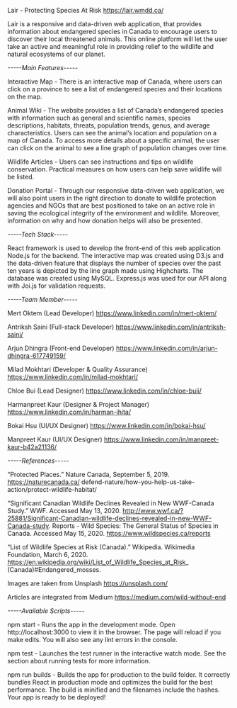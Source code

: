 Lair - Protecting Species At Risk
https://lair.wmdd.ca/

Lair is a responsive and data-driven web application, that provides information about endangered species in Canada to encourage users to discover their local threatened animals. This online platform will let the user take an active and meaningful role in providing relief to the wildlife and natural ecosystems of our planet.

*-----Main Features-----*

Interactive Map - There is an interactive map of Canada, where users can click on a province to see a list of endangered species and their locations on the map. 

Animal Wiki - The website provides a list of Canada’s endangered species with information such as general and scientific names, species descriptions, habitats, threats, population trends, genus, and average characteristics. Users can see the animal’s location and population on a map of Canada. To access more details about a specific animal, the user can click on the animal to see a line graph of population changes over time. 

Wildlife Articles - Users can see instructions and tips on wildlife conservation. Practical measures on how users can help save wildlife will be listed. 

Donation Portal - Through our responsive data-driven web application, we will also point users in the right direction to donate to wildlife protection agencies and NGOs that are best positioned to take on an active role in saving the ecological integrity of the environment and wildlife. Moreover, information on why and how donation helps will also be presented. 

*-----Tech Stack-----*

React framework is used to develop the front-end of this web application Node.js for the backend. The interactive map was created using D3.js and the data-driven feature that displays the number of species over the past ten years is depicted by the line graph made using Highcharts. 
The database was created using MySQL. Express.js was used for our API along with Joi.js for validation requests.

*-----Team Member-----*

Mert Oktem (Lead Developer)
https://www.linkedin.com/in/mert-oktem/

Antriksh Saini (Full-stack Developer)
https://www.linkedin.com/in/antriksh-saini/

Arjun Dhingra (Front-end Developer)
https://www.linkedin.com/in/arjun-dhingra-617749159/

Milad Mokhtari (Developer & Quality Assurance)
https://www.linkedin.com/in/milad-mokhtari/

Chloe Bui (Lead Designer) 
https://www.linkedin.com/in/chloe-buii/

Harmanpreet Kaur (Designer & Project Manager) 
https://www.linkedin.com/in/harman-jhita/

Bokai Hsu (UI/UX Designer) 
https://www.linkedin.com/in/bokai-hsu/

Manpreet Kaur (UI/UX Designer) 
https://www.linkedin.com/in/manpreet-kaur-b42a21136/

*-----References-----*

“Protected Places.” Nature Canada, September 5, 2019. https://naturecanada.ca/ defend-nature/how-you-help-us-take-action/protect-wildlife-habitat/ 

“Significant Canadian Wildlife Declines Revealed in New WWF-Canada Study.” WWF. Accessed May 13, 2020. http://www.wwf.ca/?25881/Significant-Canadian-wildlife-declines-revealed-in-new-WWF-Canada-study. 
Reports - Wild Species: The General Status of Species in Canada. Accessed May 15, 2020. https://www.wildspecies.ca/reports 

“List of Wildlife Species at Risk (Canada).” Wikipedia. Wikimedia Foundation, March 6, 2020. https://en.wikipedia.org/wiki/List_of_Wildlife_Species_at_Risk_ (Canada)#Endangered_mosses.

Images are taken from Unsplash https://unsplash.com/

Articles are integrated from Medium https://medium.com/wild-without-end

*-----Available Scripts-----*

npm start - Runs the app in the development mode. Open http://localhost:3000 to view it in the browser. The page will reload if you make edits. You will also see any lint errors in the console.

npm test - Launches the test runner in the interactive watch mode. See the section about running tests for more information.

npm run builds - Builds the app for production to the build folder. It correctly bundles React in production mode and optimizes the build for the best performance. The build is minified and the filenames include the hashes. Your app is ready to be deployed!
 









